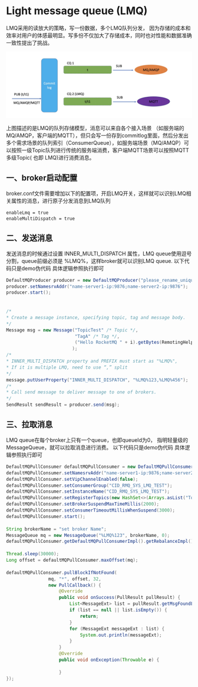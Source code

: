 # Light message queue (LMQ)

LMQ采用的读放大的策略，写一份数据，多个LMQ队列分发， 因为存储的成本和效率对用户的体感最明显。写多份不仅加大了存储成本，同时也对性能和数据准确一致性提出了挑战。

![](image/LMQ_1.png)

上图描述的是LMQ的队列存储模型，消息可以来自各个接入场景
（如服务端的MQ/AMQP，客户端的MQTT），但只会写一份存到commitlog里面，然后分发出多个需求场景的队列索引（ConsumerQueue），如服务端场景（MQ/AMQP）可以按照一级Topic队列进行传统的服务端消费，客户端MQTT场景可以按照MQTT多级Topic(
也即 LMQ)进行消费消息。

## 一、broker启动配置

broker.conf文件需要增加以下的配置项，开启LMQ开关，这样就可以识别LMQ相关属性的消息，进行原子分发消息到LMQ队列

```properties
enableLmq = true
enableMultiDispatch = true
```

## 二、发送消息

发送消息的时候通过设置 INNER_MULTI_DISPATCH 属性，LMQ queue使用逗号分割，queue前缀必须是 %LMQ%，这样broker就可以识别LMQ queue. 以下代码只是demo伪代码 具体逻辑参照执行即可

```java
DefaultMQProducer producer = new DefaultMQProducer("please_rename_unique_group_name");
producer.setNamesrvAddr("name-server1-ip:9876;name-server2-ip:9876");
producer.start();


/*
* Create a message instance, specifying topic, tag and message body.
*/
Message msg = new Message("TopicTest" /* Topic */,
                          "TagA" /* Tag */,
                          ("Hello RocketMQ " + i).getBytes(RemotingHelper.DEFAULT_CHARSET) /* Message body */
                         );
/*
* INNER_MULTI_DISPATCH property and PREFIX must start as "%LMQ%",
* If it is multiple LMQ, need to use “,” split
*/
message.putUserProperty("INNER_MULTI_DISPATCH", "%LMQ%123,%LMQ%456");
/*
* Call send message to deliver message to one of brokers.
*/
SendResult sendResult = producer.send(msg);
```

## 三、拉取消息

LMQ queue在每个broker上只有一个queue，也即queueId为0， 指明轻量级的MessageQueue，就可以拉取消息进行消费。 以下代码只是demo伪代码 具体逻辑参照执行即可

```java
DefaultMQPullConsumer defaultMQPullConsumer = new DefaultMQPullConsumer();
defaultMQPullConsumer.setNamesrvAddr("name-server1-ip:9876;name-server2-ip:9876");
defaultMQPullConsumer.setVipChannelEnabled(false);
defaultMQPullConsumer.setConsumerGroup("CID_RMQ_SYS_LMQ_TEST");
defaultMQPullConsumer.setInstanceName("CID_RMQ_SYS_LMQ_TEST");
defaultMQPullConsumer.setRegisterTopics(new HashSet<>(Arrays.asList("TopicTest")));
defaultMQPullConsumer.setBrokerSuspendMaxTimeMillis(2000);
defaultMQPullConsumer.setConsumerTimeoutMillisWhenSuspend(3000);
defaultMQPullConsumer.start();

String brokerName = "set broker Name";
MessageQueue mq = new MessageQueue("%LMQ%123", brokerName, 0);
defaultMQPullConsumer.getDefaultMQPullConsumerImpl().getRebalanceImpl().getmQClientFactory().updateTopicRouteInfoFromNameServer("TopicTest");

Thread.sleep(30000);
Long offset = defaultMQPullConsumer.maxOffset(mq);

defaultMQPullConsumer.pullBlockIfNotFound(
                mq, "*", offset, 32,
                new PullCallback() {
                    @Override
                    public void onSuccess(PullResult pullResult) {
                        List<MessageExt> list = pullResult.getMsgFoundList();
                        if (list == null || list.isEmpty()) {
                            return;
                        }
                        for (MessageExt messageExt : list) {
                            System.out.println(messageExt);
                        }    
                    }
                    @Override
                    public void onException(Throwable e) {
                       
                    }
});
```

​

